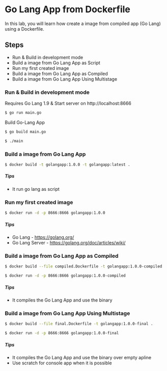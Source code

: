 # Go Lang App from Dockerfile

In this lab, you will learn how create a image from compiled app (Go Lang) using a Dockerfile.

## Steps

- Run & Build in development mode
- Build a image from Go Lang App as Script
- Run my first created image
- Build a image from Go Lang App as Compiled
- Build a image from Go Lang App Using Multistage

### Run & Build in development mode

Requires Go Lang 1.9 & Start server on http://localhost:8666
```sh
$ go run main.go
```

Build Go-Lang App
```sh
$ go build main.go
```

```sh
$ ./main
```

### Build a image from Go Lang App

```sh
$ docker build -t golangapp:1.0.0 -t golangapp:latest .
```

##### Tips
- It run go lang as script

### Run my first created image

```sh
$ docker run -d -p 8666:8666 golangapp:1.0.0
```

##### Tips
- Go Lang - https://golang.org/
- Go Lang Server - https://golang.org/doc/articles/wiki/


### Build a image from Go Lang App as Compiled

```sh
$ docker build --file compiled.Dockerfile -t golangapp:1.0.0-compiled .
```

```sh
$ docker run -d -p 8666:8666 golangapp:1.0.0-compiled
```

##### Tips
- It compiles the Go Lang App and use the binary

### Build a image from Go Lang App Using Multistage

```sh
$ docker build --file final.Dockerfile -t golangapp:1.0.0-final .
```

```sh
$ docker run -d -p 8666:8666 golangapp:1.0.0-final
```

##### Tips
- It compiles the Go Lang App and use the binary over empty apline
- Use scratch for console app when it is possible